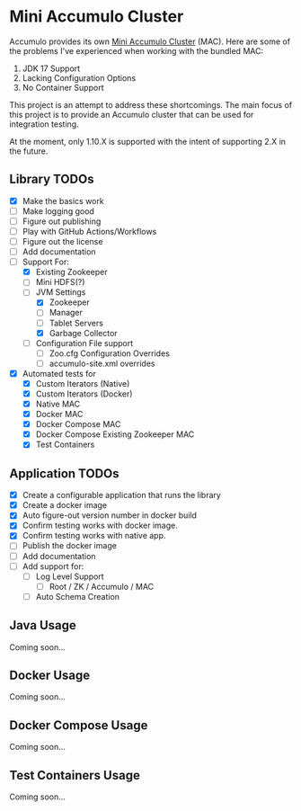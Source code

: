 # Mini Accumulo Cluster

Accumulo provides its own [Mini Accumulo Cluster](https://accumulo.apache.org/1.10/accumulo_user_manual.html#_mini_accumulo_cluster) (MAC).
Here are some of the problems I've experienced when working with the bundled MAC:

1. JDK 17 Support
2. Lacking Configuration Options
3. No Container Support

This project is an attempt to address these shortcomings. The main focus of
this project is to provide an Accumulo cluster that can be used for integration
testing.

At the moment, only 1.10.X is supported with the intent of supporting 2.X in
the future.

## Library TODOs

- [x] Make the basics work
- [ ] Make logging good
- [ ] Figure out publishing
- [ ] Play with GitHub Actions/Workflows
- [ ] Figure out the license
- [ ] Add documentation
- [ ] Support For:
    - [x] Existing Zookeeper
    - [ ] Mini HDFS(?)
    - [ ] JVM Settings
      - [x] Zookeeper
      - [ ] Manager
      - [ ] Tablet Servers
      - [x] Garbage Collector
    - [ ] Configuration File support
      - [ ] Zoo.cfg Configuration Overrides
      - [ ] accumulo-site.xml overrides
- [x] Automated tests for
  - [x] Custom Iterators (Native)
  - [x] Custom Iterators (Docker)
  - [x] Native MAC
  - [x] Docker MAC
  - [x] Docker Compose MAC
  - [x] Docker Compose Existing Zookeeper MAC
  - [x] Test Containers

## Application TODOs

- [x] Create a configurable application that runs the library
- [x] Create a docker image
- [x] Auto figure-out version number in docker build
- [x] Confirm testing works with docker image.
- [x] Confirm testing works with native app.
- [ ] Publish the docker image
- [ ] Add documentation
- [ ] Add support for:
  - [ ] Log Level Support
      - [ ] Root / ZK / Accumulo / MAC
  - [ ] Auto Schema Creation

## Java Usage

Coming soon...

## Docker Usage

Coming soon...

## Docker Compose Usage

Coming soon...

## Test Containers Usage

Coming soon...
